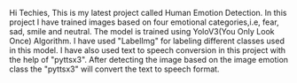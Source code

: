 Hi Techies, 
This is my latest project called Human Emotion Detection. In this project I have trained images based on four emotional categories,i.e, fear, sad, smile and neutral.
The model is trained using YoloV3(You Only Look Once) Algorithm. I have used "LabelImg" for labeling different classes used in this model. I have also used text to speech conversion in this project with the help of "pyttsx3". After detecting the image based on the image emotion class the "pyttsx3" will convert the text to speech format.
